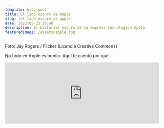 ```yaml
---
template: blog-post
title: El lado oscuro de Apple
slug: /el_lado_oscuro_de_apple
date: 2023-05-23 19:40
description: El historial oscuro de la empresa tecnológica Apple
featuredImage: /assets/apple.jpg
---
```

F﻿oto: Jay Rogers / Flicker (Licencia Creative Commons)

No todo en Apple es bonito. Aquí te cuento por qué



<iframe src="https://podcasters.spotify.com/pod/show/hectorpina/embed/episodes/El-lado-oscuro-de-Apple-e24j8qh" height="200px" width="100%" frameborder="0" scrolling="no"></iframe>